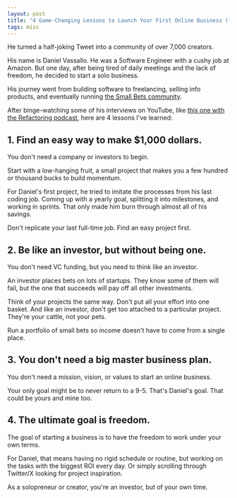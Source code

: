 ```yaml
---
layout: post
title: "4 Game-Changing Lessons to Launch Your First Online Business (from the Creator of Small Bets)"
tags: misc
---
```


He turned a half-joking Tweet into a community of over 7,000 creators.

His name is Daniel Vassallo. He was a Software Engineer with a cushy job at Amazon. But one day, after being tired of daily meetings and the lack of freedom, he decided to start a solo business.

His journey went from building software to freelancing, selling info products, and eventually running [the Small Bets community](https://smallbets.com/).

After binge-watching some of his interviews on YouTube, like [this one with the Refactoring podcast](https://www.youtube.com/watch?v=AdOHszp1Cu4), here are 4 lessons I've learned:

## 1. Find an easy way to make $1,000 dollars.

You don't need a company or investors to begin.

Start with a low-hanging fruit, a small project that makes you a few hundred or thousand bucks to build momentum.

For Daniel's first project, he tried to imitate the processes from his last coding job. Coming up with a yearly goal, splitting it into milestones, and working in sprints. That only made him burn through almost all of his savings.

Don't replicate your last full-time job. Find an easy project first.

## 2. Be like an investor, but without being one.

You don't need VC funding, but you need to think like an investor.

An investor places bets on lots of startups. They know some of them will fail, but the one that succeeds will pay off all other investments.

Think of your projects the same way. Don't put all your effort into one basket. And like an investor, don't get too attached to a particular project. They're your cattle, not your pets.

Run a portfolio of small bets so income doesn't have to come from a single place.

## 3. You don't need a big master business plan.

You don't need a mission, vision, or values to start an online business.

Your only goal might be to never return to a 9-5. That's Daniel's goal. That could be yours and mine too.

## 4. The ultimate goal is freedom.

The goal of starting a business is to have the freedom to work under your own terms.

For Daniel, that means having no rigid schedule or routine, but working on the tasks with the biggest ROI every day. Or simply scrolling through Twitter/X looking for project inspiration.

As a solopreneur or creator, you're an investor, but of your own time.

